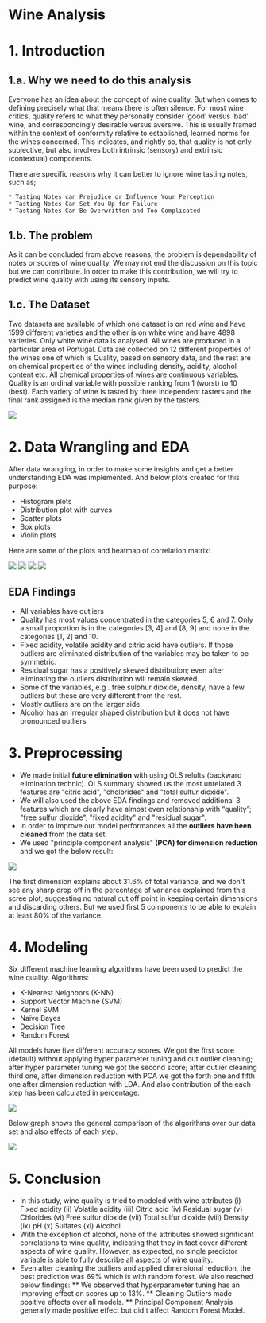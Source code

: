 # Wine Analysis

# 1. Introduction

  ## 1.a. Why we need to do this analysis
  
  Everyone has an idea about the concept of wine quality. But when comes to defining precisely what that means there is often silence. For most wine critics, quality refers to what they personally consider ‘good’ versus ‘bad’ wine, and correspondingly desirable versus aversive. This is usually framed within the context of conformity relative to established, learned norms for the wines concerned. This indicates, and rightly so, that quality is not only subjective, but also involves both intrinsic (sensory) and extrinsic (contextual) components.
  
  There are specific reasons why it can better to ignore wine tasting notes, such as;
  
    * Tasting Notes can Prejudice or Influence Your Perception
    * Tasting Notes Can Set You Up for Failure
    * Tasting Notes Can Be Overwritten and Too Complicated
 
  ## 1.b. The problem

  As it can be concluded from above reasons, the problem is dependability of notes or scores of wine quality. We may not end the discussion on this topic but we can contribute. In order to make this contribution, we will try to predict wine quality with using its sensory inputs. 
  
  ## 1.c. The Dataset

  Two datasets are available of which one dataset is on red wine and have 1599 different varieties and the other is on white wine and have 4898 varieties. Only white wine data is analysed. All wines are produced in a particular area of Portugal. Data are collected on 12 different properties of the wines one of which is Quality, based on sensory data, and the rest are on chemical properties of the wines including density, acidity, alcohol content etc. All chemical properties of wines are continuous variables. Quality is an ordinal variable with possible ranking from 1 (worst) to 10 (best). Each variety of wine is tasted by three independent tasters and the final rank assigned is the median rank given by the tasters.

![](images/winedataset.png)

# 2. Data Wrangling and EDA

After data wrangling, in order to make some insights and get a better understanding EDA was implemented. And below plots created for this purpose:
  * Histogram plots
  * Distribution plot with curves
  * Scatter plots
  * Box plots
  * Violin plots
 
Here are some of the plots and heatmap of correlation matrix:

<img src="images/histogram.png">
<img src="images/scatter.png">
<img src="images/box.png">
<img src="images/correlation.png">
  
 ## EDA Findings
  
   *  All variables have outliers
   *  Quality has most values concentrated in the categories 5, 6 and 7. Only a small proportion is in the categories [3, 4] and [8, 9] and none in the categories [1, 2] and 10.
   *  Fixed acidity, volatile acidity and citric acid have outliers. If those outliers are eliminated distribution of the variables may be taken to be symmetric.
   *  Residual sugar has a positively skewed distribution; even after eliminating the outliers distribution will remain skewed.
   *  Some of the variables, e.g . free sulphur dioxide, density, have a few outliers but these are very different from the rest.
   *  Mostly outliers are on the larger side.
   *  Alcohol has an irregular shaped distribution but it does not have pronounced outliers.

# 3. Preprocessing

  * We made initial **future elimination** with using OLS relults (backward elimination technic). OLS summary showed us the most unrelated 3 features are "citric acid", "cholorides" and "total sulfur dioxide". 
  * We will also used the above EDA findings and removed additional 3 features which are clearly have almost even relationship with “quality”; "free sulfur dioxide", "fixed acidity" and "residual sugar". 
  * In order to improve our model performances all the **outliers have been cleaned** from the data set.
  * We used "principle component analysis" **(PCA) for dimension reduction** and we got the below result:

<img src="images/pca.png">
  
The first dimension explains about 31.6% of total variance, and we don't see any sharp drop off in the percentage of variance explained from this scree plot, suggesting no natural cut off point in keeping certain dimensions and discarding others. But we used first 5 components to be able to explain at least 80% of the variance.

# 4. Modeling

Six different machine learning algorithms have been used to predict the wine quality. Algorithms:
  * K-Nearest Neighbors (K-NN)
  * Support Vector Machine (SVM)
  * Kernel SVM
  * Naïve Bayes
  * Decision Tree
  * Random Forest

All models have five different accuracy scores. We got the first score (default) without applying hyper parameter tuning and out outlier cleaning; after hyper parameter tuning we got the second score; after outlier cleaning third one, after dimension reduction with PCA we got the forth one and fifth one after dimension reduction with LDA. And also contribution of the each step has been calculated in percentage. 

<img src="images/scores.png">

Below graph shows the general comparison of the algorithms over our data set and also effects of each step.

<img src="images/comp1.png">


# 5. Conclusion

  * In this study, wine quality is tried to modeled with wine attributes (i) Fixed acidity (ii) Volatile acidity (iii) Citric acid (iv) Residual sugar (v) Chlorides (vi) Free sulfur dioxide (vii) Total sulfur dioxide (viii) Density (ix) pH (x) Sulfates (xi) Alcohol.
  * With the exception of alcohol, none of the attributes showed significant correlations to wine quality, indicating that they in fact cover different aspects of wine quality. However, as expected, no single predictor variable is able to fully describe all aspects of wine quality.
  * Even after cleaning the outliers and applied dimensional reduction, the best prediction was 69% which is with random forest. We also reached below findings: 
      **  We observed that hyperparameter tuning has an improving effect on scores up to 13%. 
      **  Cleaning Outliers made positive effects over all models.
      **  Principal Component Analysis generally made positive effect but did't affect Random Forest Model.


  
  






